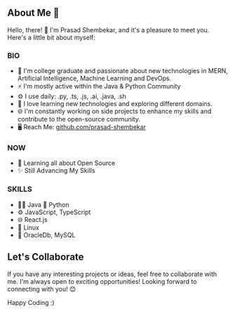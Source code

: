 ## About Me 👋

Hello, there! 👋 I'm Prasad Shembekar, and it's a pleasure to meet you. Here's a little bit about myself:

### BIO  
- 🔭 I'm college graduate and passionate about new technologies in MERN, Artificial Intelligence, Machine Learning and DevOps.
- ⚡️ I'm mostly active within the Java & Python Community
- ⚙️ I use daily: .py, .ts, .js, .ai, .java, .sh 
- 🌱 I love learning new technologies and exploring different domains.
- 🌐 I'm constantly working on side projects to enhance my skills and contribute to the open-source community.
- :desktop_computer: Reach Me: [github.com/prasad-shembekar](https://github.com/prasad-shembekar)

### NOW  
* 🌱 Learning all about Open Source 
* ✨ Still Advancing My Skills 

### SKILLS
* 👨‍💻 Java 🐍 Python 
* ⚙️ JavaScript, TypeScript
* 🌐 React.js
* 🐧 Linux
* 💽 OracleDb, MySQL

## Let's Collaborate

If you have any interesting projects or ideas, feel free to collaborate with me. I'm always open to exciting opportunities! Looking forward to connecting with you! 😊 

Happy Coding :)



